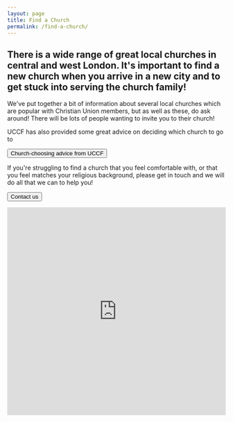 ```yaml
---
layout: page
title: Find a Church
permalink: /find-a-church/
---
```


## There is a wide range of great local churches in central and west London. It's important to find a new church when you arrive in a new city and to get stuck into serving the church family!

We've put together a bit of information about several local churches which are popular with Christian Union members, but as well as these, do ask around! There will be lots of people wanting to invite you to their church!

UCCF has also provided some great advice on deciding which church to go to

[<button>Church-choosing advice from UCCF</button>](http://www.uccf.org.uk/news/the-big-church-search.htm)

If you're struggling to find a church that you feel comfortable with, or that you feel matches your religious background, please get in touch and we will do all that we can to help you!

[<button>Contact us</button>](/contact)

<iframe src="https://www.google.com/maps/d/embed?mid=1bodKtcVRqPuYxAmyiONeGq5HqPA" width="100%" height="480px" frameborder="0" widget="false"></iframe>
